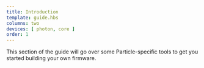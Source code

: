 ```yaml
---
title: Introduction
template: guide.hbs
columns: two
devices: [ photon, core ]
order: 1
---
```


This section of the guide will go over some Particle-specific tools to get you started building your own firmware.